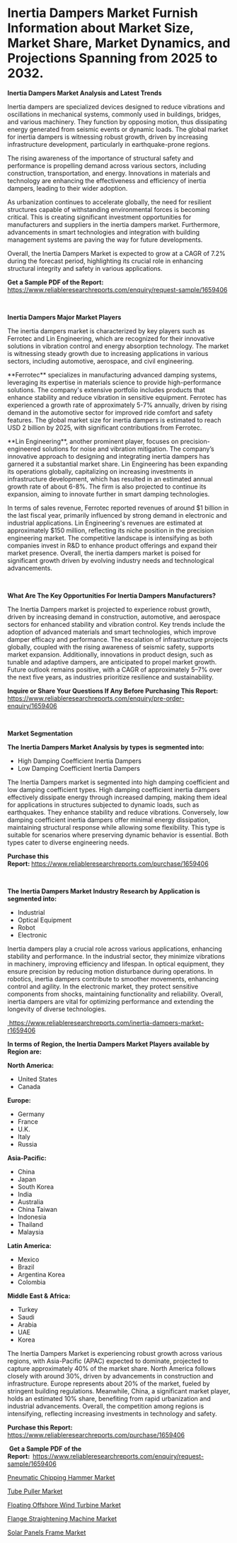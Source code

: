 <p><h1>Inertia Dampers Market Furnish Information about Market Size, Market Share, Market Dynamics, and Projections Spanning from 2025 to 2032.</h1></p><p><strong>Inertia Dampers Market Analysis and Latest Trends</strong></p>
<p><p>Inertia dampers are specialized devices designed to reduce vibrations and oscillations in mechanical systems, commonly used in buildings, bridges, and various machinery. They function by opposing motion, thus dissipating energy generated from seismic events or dynamic loads. The global market for inertia dampers is witnessing robust growth, driven by increasing infrastructure development, particularly in earthquake-prone regions. </p><p>The rising awareness of the importance of structural safety and performance is propelling demand across various sectors, including construction, transportation, and energy. Innovations in materials and technology are enhancing the effectiveness and efficiency of inertia dampers, leading to their wider adoption. </p><p>As urbanization continues to accelerate globally, the need for resilient structures capable of withstanding environmental forces is becoming critical. This is creating significant investment opportunities for manufacturers and suppliers in the inertia dampers market. Furthermore, advancements in smart technologies and integration with building management systems are paving the way for future developments. </p><p>Overall, the Inertia Dampers Market is expected to grow at a CAGR of 7.2% during the forecast period, highlighting its crucial role in enhancing structural integrity and safety in various applications.</p></p>
<p><strong>Get a Sample PDF of the Report:&nbsp;</strong> <a href="https://www.reliableresearchreports.com/enquiry/request-sample/1659406?utm_campaign=9&utm_medium=2&utm_source=Github&utm_content=ia&utm_term=17022025&utm_id=inertia-dampers">https://www.reliableresearchreports.com/enquiry/request-sample/1659406</a></p>
<p>&nbsp;</p>
<p><strong>Inertia Dampers Major Market Players</strong></p>
<p><p>The inertia dampers market is characterized by key players such as Ferrotec and Lin Engineering, which are recognized for their innovative solutions in vibration control and energy absorption technology. The market is witnessing steady growth due to increasing applications in various sectors, including automotive, aerospace, and civil engineering.</p><p>**Ferrotec** specializes in manufacturing advanced damping systems, leveraging its expertise in materials science to provide high-performance solutions. The company's extensive portfolio includes products that enhance stability and reduce vibration in sensitive equipment. Ferrotec has experienced a growth rate of approximately 5-7% annually, driven by rising demand in the automotive sector for improved ride comfort and safety features. The global market size for inertia dampers is estimated to reach USD 2 billion by 2025, with significant contributions from Ferrotec.</p><p>**Lin Engineering**, another prominent player, focuses on precision-engineered solutions for noise and vibration mitigation. The company’s innovative approach to designing and integrating inertia dampers has garnered it a substantial market share. Lin Engineering has been expanding its operations globally, capitalizing on increasing investments in infrastructure development, which has resulted in an estimated annual growth rate of about 6-8%. The firm is also projected to continue its expansion, aiming to innovate further in smart damping technologies.</p><p>In terms of sales revenue, Ferrotec reported revenues of around $1 billion in the last fiscal year, primarily influenced by strong demand in electronic and industrial applications. Lin Engineering's revenues are estimated at approximately $150 million, reflecting its niche position in the precision engineering market. The competitive landscape is intensifying as both companies invest in R&D to enhance product offerings and expand their market presence. Overall, the inertia dampers market is poised for significant growth driven by evolving industry needs and technological advancements.</p></p>
<p>&nbsp;</p>
<p><strong>What Are The Key Opportunities For Inertia Dampers Manufacturers?</strong></p>
<p><p>The Inertia Dampers market is projected to experience robust growth, driven by increasing demand in construction, automotive, and aerospace sectors for enhanced stability and vibration control. Key trends include the adoption of advanced materials and smart technologies, which improve damper efficacy and performance. The escalation of infrastructure projects globally, coupled with the rising awareness of seismic safety, supports market expansion. Additionally, innovations in product design, such as tunable and adaptive dampers, are anticipated to propel market growth. Future outlook remains positive, with a CAGR of approximately 5–7% over the next five years, as industries prioritize resilience and sustainability.</p></p>
<p><strong>Inquire or Share Your Questions If Any Before Purchasing This Report:</strong> <a href="https://www.reliableresearchreports.com/enquiry/pre-order-enquiry/1659406?utm_campaign=9&utm_medium=2&utm_source=Github&utm_content=ia&utm_term=17022025&utm_id=inertia-dampers">https://www.reliableresearchreports.com/enquiry/pre-order-enquiry/1659406</a></p>
<p>&nbsp;</p>
<p><strong>Market Segmentation</strong></p>
<p><strong>The Inertia Dampers Market Analysis by types is segmented into:</strong></p>
<p><ul><li>High Damping Coefficient Inertia Dampers</li><li>Low Damping Coefficient Inertia Dampers</li></ul></p>
<p><p>The Inertia Dampers market is segmented into high damping coefficient and low damping coefficient types. High damping coefficient inertia dampers effectively dissipate energy through increased damping, making them ideal for applications in structures subjected to dynamic loads, such as earthquakes. They enhance stability and reduce vibrations. Conversely, low damping coefficient inertia dampers offer minimal energy dissipation, maintaining structural response while allowing some flexibility. This type is suitable for scenarios where preserving dynamic behavior is essential. Both types cater to diverse engineering needs.</p></p>
<p><strong>Purchase this Report:&nbsp;</strong><a href="https://www.reliableresearchreports.com/purchase/1659406?utm_campaign=9&utm_medium=2&utm_source=Github&utm_content=ia&utm_term=17022025&utm_id=inertia-dampers">https://www.reliableresearchreports.com/purchase/1659406</a></p>
<p>&nbsp;</p>
<p><strong>The Inertia Dampers Market Industry Research by Application is segmented into:</strong></p>
<p><ul><li>Industrial</li><li>Optical Equipment</li><li>Robot</li><li>Electronic</li></ul></p>
<p><p>Inertia dampers play a crucial role across various applications, enhancing stability and performance. In the industrial sector, they minimize vibrations in machinery, improving efficiency and lifespan. In optical equipment, they ensure precision by reducing motion disturbance during operations. In robotics, inertia dampers contribute to smoother movements, enhancing control and agility. In the electronic market, they protect sensitive components from shocks, maintaining functionality and reliability. Overall, inertia dampers are vital for optimizing performance and extending the longevity of diverse technologies.</p></p>
<p><a href="https://www.reliableresearchreports.com/inertia-dampers-market-r1659406?utm_campaign=9&utm_medium=2&utm_source=Github&utm_content=ia&utm_term=17022025&utm_id=inertia-dampers">&nbsp;https://www.reliableresearchreports.com/inertia-dampers-market-r1659406</a></p>
<p><strong>In terms of Region, the Inertia Dampers Market Players available by Region are:</strong></p>
<p>
    <p> <strong> North America: </strong>
        <ul>
            <li>United States</li>
            <li>Canada</li>
        </ul>
        </p> 
    <p> <strong> Europe: </strong>
        <ul>
            <li>Germany</li>
            <li>France</li>
            <li>U.K.</li>
            <li>Italy</li>
            <li>Russia</li>
        </ul>
        </p> 
    <p> <strong> Asia-Pacific: </strong>
        <ul>
            <li>China</li>
            <li>Japan</li>
            <li>South Korea</li>
            <li>India</li>
            <li>Australia</li>
            <li>China Taiwan</li>
            <li>Indonesia</li>
            <li>Thailand</li>
            <li>Malaysia</li>
        </ul>
        </p> 
    <p> <strong> Latin America: </strong>
        <ul>
            <li>Mexico</li>
            <li>Brazil</li>
            <li>Argentina Korea</li>
            <li>Colombia</li>
        </ul>
        </p> 
    <p> <strong> Middle East & Africa: </strong>
        <ul>
            <li>Turkey</li>
            <li>Saudi</li>
            <li>Arabia</li>
            <li>UAE</li>
            <li>Korea</li>
        </ul>
    </p>
    </p>
<p><p>The Inertia Dampers Market is experiencing robust growth across various regions, with Asia-Pacific (APAC) expected to dominate, projected to capture approximately 40% of the market share. North America follows closely with around 30%, driven by advancements in construction and infrastructure. Europe represents about 20% of the market, fueled by stringent building regulations. Meanwhile, China, a significant market player, holds an estimated 10% share, benefiting from rapid urbanization and industrial advancements. Overall, the competition among regions is intensifying, reflecting increasing investments in technology and safety.</p></p>
<p><strong>Purchase this Report: </strong><a href="https://www.reliableresearchreports.com/purchase/1659406?utm_campaign=9&utm_medium=2&utm_source=Github&utm_content=ia&utm_term=17022025&utm_id=inertia-dampers">https://www.reliableresearchreports.com/purchase/1659406</a></p>
<p>&nbsp;<strong>Get a Sample PDF of the Report:&nbsp;&nbsp;</strong><a href="https://www.reliableresearchreports.com/enquiry/request-sample/1659406?utm_campaign=9&utm_medium=2&utm_source=Github&utm_content=ia&utm_term=17022025&utm_id=inertia-dampers">https://www.reliableresearchreports.com/enquiry/request-sample/1659406</a></p>
<p><strong></strong></p>
<p><p><a href="https://github.com/verikaahova/Market-Research-Report-List-1/blob/main/pneumatic-chipping-hammer-market.md?utm_campaign=9&utm_medium=2&utm_source=Github&utm_content=ia&utm_term=17022025&utm_id=inertia-dampers">Pneumatic Chipping Hammer Market</a></p><p><a href="https://github.com/ezahdyre/Market-Research-Report-List-1/blob/main/tube-puller-market.md?utm_campaign=9&utm_medium=2&utm_source=Github&utm_content=ia&utm_term=17022025&utm_id=inertia-dampers">Tube Puller Market</a></p><p><a href="https://github.com/tshumaalzlam0/Market-Research-Report-List-1/blob/main/floating-offshore-wind-turbine-market.md?utm_campaign=9&utm_medium=2&utm_source=Github&utm_content=ia&utm_term=17022025&utm_id=inertia-dampers">Floating Offshore Wind Turbine Market</a></p><p><a href="https://github.com/kaqiewan/Market-Research-Report-List-1/blob/main/flange-straightening-machine-market.md?utm_campaign=9&utm_medium=2&utm_source=Github&utm_content=ia&utm_term=17022025&utm_id=inertia-dampers">Flange Straightening Machine Market</a></p><p><a href="https://github.com/dingharhouma/Market-Research-Report-List-1/blob/main/solar-panels-frame-market.md?utm_campaign=9&utm_medium=2&utm_source=Github&utm_content=ia&utm_term=17022025&utm_id=inertia-dampers">Solar Panels Frame Market</a></p></p>